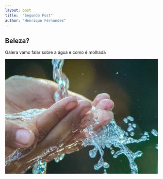 ```yaml
---
layout: post
title:  "Segundo Post"
author: "Henrique Fernandes"
---
```


## Beleza?

Galera vamo falar sobre a água e como é molhada

![água](assets/agua-og.webp)